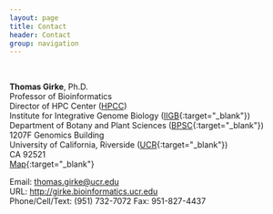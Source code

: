 ```yaml
---
layout: page
title: Contact
header: Contact
group: navigation
---
```

<br/>

**Thomas Girke**, Ph.D. <br/>
Professor of Bioinformatics <br/>
Director of HPC Center ([HPCC](http://hpcc.ucr.edu/))<br/>
Institute for Integrative Genome Biology ([IIGB](http://genomics.ucr.edu/){:target="_blank"}) <br/>
Department of Botany and Plant Sciences ([BPSC](http://plantbiology.ucr.edu/){:target="_blank"}) <br/>
1207F Genomics Building <br/>
University of California, Riverside ([UCR](http://www.ucr.edu/){:target="_blank"}) <br/>
CA 92521 <br/>
[Map](https://www.google.com/maps/place/33%C2%B058'17.9%22N+117%C2%B019'35.1%22W/@33.972364,-117.325996,17z/data=!4m2!3m1!1s0x0:0x0?hl=en-US){:target="_blank"}

Email: thomas.girke@ucr.edu <br/>
URL: http://girke.bioinformatics.ucr.edu <br/>
Phone/Cell/Text: (951) 732-7072
Fax: 951-827-4437
